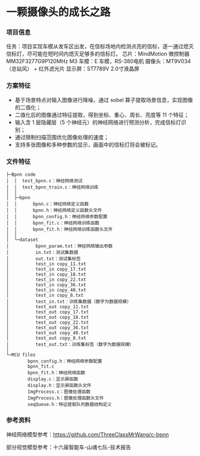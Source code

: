 # 一颗摄像头的成长之路



### 项目信息

任务：项目实现车模从发车区出发，在信标场地内检测点亮的信标，逐一通过熄灭信标灯，尽可能在短时间内熄灭足够多的信标灯。
芯片：MindMotion 微控制器 MM32F3277G9P120MHz M3
车模：E 车模，RS-380电机
摄像头：MT9V034（总钻风） + 红外滤光片
显示屏：ST7789V 2.0寸液晶屏



### 方案特征

- 基于场景特点对输入图像进行降噪，通过 sobel 算子提取场景信息，实现图像的二值化；
- 二值化后的图像通过特征提取，得到坐标、重心、周长、亮度等 11 个特征；
- 输入含 1 层隐藏层（5 个神经元）的神经网络进行预测分析，完成信标灯识别；
- 通过限制扫描范围优化图像处理的速度；
- 支持多张图像和多种参数的显示，画面中的信标灯将会被标记。

##### 

### 文件特征

```
├─Bpnn code
│  │  test_bpnn.c：神经网络测试
│  │  test_bpnn_train.c：神经网络训练
│  │  
│  ├─bpnn
│  │      bpnn.c：神经网络定义函数
│  │      bpnn.h：神经网络定义函数头文件
│  │      bpnn_config.h：神经网络参数配置
│  │      bpnn_fit.c：神经网络训练函数
│  │      bpnn_fit.h：神经网络训练函数头文件
│  │      
│  └─dataset
│          bpnn_param.txt：神经网络输出参数
│          in.txt：测试集数据
│          out.txt：测试集标签
│          test_in copy_11.txt
│          test_in copy_17.txt
│          test_in copy_18.txt
│          test_in copy_22.txt
│          test_in copy_36.txt
│          test_in copy_40.txt
│          test_in copy_8.txt
│          test_in.txt：训练集数据（数字为数据规模）
│          test_out copy_11.txt
│          test_out copy_17.txt
│          test_out copy_18.txt
│          test_out copy_22.txt
│          test_out copy_36.txt
│          test_out copy_40.txt
│          test_out copy_8.txt
│          test_out.txt：训练集标签（数字为数据规模）
│          
└─MCU files
        bpnn_config.h：神经网络参数配置
        bpnn_fit.c
        bpnn_fit.h：神经网络函数
        display.c：显示屏函数
        display.h：显示屏函数头文件
        ImgProcess.c：图像处理函数
        ImgProcess.h：图像处理函数头文件
        seqQueue.h：特征提取队列数据结构定义
```



### 参考资料

神经网络模型参考：https://github.com/ThreeClassMrWang/c-bpnn

部分视觉模型参考：十六届智能车-山魂七队-技术报告
